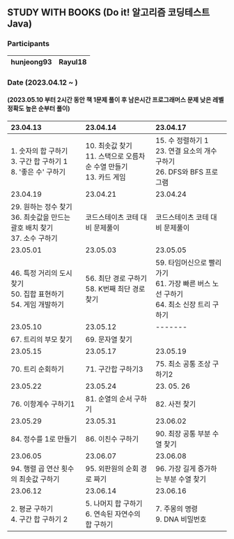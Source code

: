 ## STUDY WITH BOOKS (Do it! 알고리즘 코딩테스트 Java)

### Participants

| hunjeong93 | Rayul18 |
| :-----: | :-----: |

### Date (2023.04.12 ~ )
#### (2023.05.10 부터 2시간 동안 책 1문제 풀이 후 남은시간 프로그래머스 문제 낮은 레벨 정확도 높은 순부터 풀이)

| 23.04.13                                                   | 23.04.14                                             | 23.04.17                                                          |
|:-----------------------------------------------------------|:-----------------------------------------------------|:------------------------------------------------------------------|
| 1. 숫자의 합 구하기<br/> 3. 구간 합 구하기 1<br/>8. '좋은 수' 구하기<br/>     | 10. 최솟값 찾기 <br/> 11. 스택으로 오름차순 수열 만들기 <br/>13. 카드 게임 | 15. 수 정렬하기 1<br/>23. 연결 요소의 개수 구하기 <br/> 26. DFS와 BFS 프로그램        | <br/>
| 23.04.19                                                   | 23.04.21                                             | 23.04.24                                                          |
| 29. 원하는 정수 찾기 <br/> 36. 최솟값을 만드는 괄호 배치 찾기 <br/> 37. 소수 구하기 | 코드스테이츠 코테 대비 문제풀이                                    | 코드스테이츠 코테 대비 문제풀이                                                 |
| 23.05.01                                                   | 23.05.03                                             | 23.05.05                                                          |
| 46. 특정 거리의 도시 찾기 <br/> 50. 집합 표현하기 <br/> 54. 게임 개발하기       | 56. 최단 경로 구하기 <br/> 58. K번째 최단 경로 찾기                 | 59. 타임머신으로 빨리 가기 <br/> 61. 가장 빠른 버스 노선 구하기 <br/> 64. 최소 신장 트리 구하기 |
| 23.05.10                                                   | 23.05.12                                             | -------                                                           |
| 67. 트리의 부모 찾기                                              | 69. 문자열 찾기                                           |                                                                   |
| 23.05.15                                                   | 23.05.17                                             | 23.05.19                                                          |
| 70. 트리 순회하기                                                | 71. 구간합 구하기3                                         | 75. 최소 공통 조상 구하기2                                                 |                                                |
 | 23.05.22                                                   | 23.05.24 | 23. 05. 26|
| 76. 이항계수 구하기1 | 81. 순열의 순서 구하기 | 82. 사전 찾기 | 
|23.05.29 | 23.05.31 | 23.06.02|
|84. 정수를 1로 만들기 | 86. 이친수 구하기 | 90. 최장 공통 부분 수열 찾기 |
| 23.06.05 | 23.06.07 | 23.06.08 |
| 94. 행렬 곱 연산 횟수의 최솟값 구하기 | 95. 외판원의 순회 경로 짜기 | 96. 가장 길게 증가하는 부분 수열 찾기 |
| 23.06.12 | 23.06.14 | 23.06.16 |
| 2. 평균 구하기 <br/> 4. 구간 합 구하기 2 | 5. 나머지 합 구하기 <br/> 6. 연속된 자연수의 합 구하기 | 7. 주몽의 명령 <br/> 9. DNA 비밀번호 |
